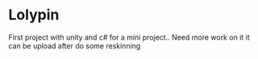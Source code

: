 # Lolypin
First project with unity and c# for a mini project..
Need more work on it
it can be upload after do some reskinning 
